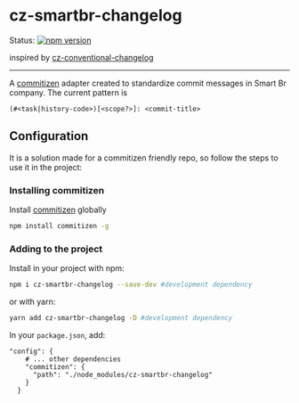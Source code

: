 # cz-smartbr-changelog

Status:
[![npm version](https://img.shields.io/npm/v/cz-smartbr-changelog.svg?style=flat-square)](https://www.npmjs.com/package/cz-smartbr-changelog)

inspired by [cz-conventional-changelog](https://github.com/commitizen/cz-conventional-changelog)

-------

A [commitizen](https://github.com/commitizen/cz-cli) adapter created to standardize commit messages in Smart Br company.
The current pattern is

```
(#<task|history-code>)[<scope?>]: <commit-title>
```

## Configuration
It is a solution made for a commitizen friendly repo, so follow the steps to use it in the project:

### Installing commitizen

Install [commitizen](https://github.com/commitizen/cz-cli#making-your-repo-commitizen-friendly) globally

```bash
npm install commitizen -g
```
### Adding to the project

Install in your project with npm:

```bash
npm i cz-smartbr-changelog --save-dev #development dependency
```

or with yarn:

```bash
yarn add cz-smartbr-changelog -D #development dependency
```

In your `package.json`, add:

```json5
"config": {
    # ... other dependencies
    "commitizen": {
      "path": "./node_modules/cz-smartbr-changelog"
    }
  }
```

